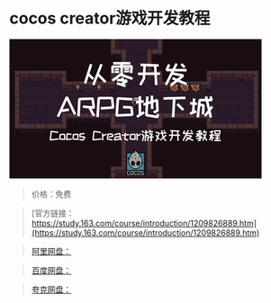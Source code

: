 # cocos creator游戏开发教程

![img](../../../assets/study163/free/19184e94ac9545dd96d776aecff1fd2f.png)

> 价格：免费

> [官方链接：https://study.163.com/course/introduction/1209826889.htm](https://study.163.com/course/introduction/1209826889.htm)

> [阿里网盘：]()

> [百度网盘：]()

> [夸克网盘：]()

